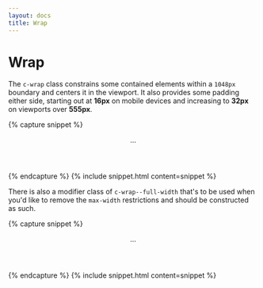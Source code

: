 ```yaml
---
layout: docs
title: Wrap
---
```


# Wrap

The `c-wrap` class constrains some contained elements within a `1048px` boundary and centers it in the viewport.
It also provides some padding either side, starting out at **16px** on mobile devices and increasing to **32px** on viewports over **555px**.

{% capture snippet %}
<header class="c-global-header">
  <div class="c-wrap">
    ...
  </div>
</header>
{% endcapture %}
{% include snippet.html content=snippet %}

There is also a modifier class of `c-wrap--full-width` that's to be used when you'd like to remove the `max-width` restrictions and should be constructed as such.

{% capture snippet %}
<header class="c-global-header">
  <div class="c-wrap c-wrap--full-width">
    ...
  </div>
</header>
{% endcapture %}
{% include snippet.html content=snippet %}
